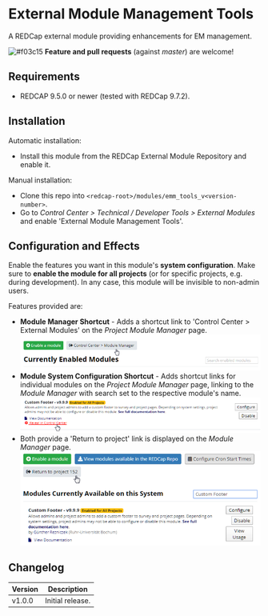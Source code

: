 # External Module Management Tools

A REDCap external module providing enhancements for EM management.

![#f03c15](https://placehold.it/30x10/f03c15/000000?text=+) **Feature and pull requests** (against _master_) are welcome!

## Requirements

- REDCAP 9.5.0 or newer (tested with REDCap 9.7.2).

## Installation

Automatic installation:

- Install this module from the REDCap External Module Repository and enable it.

Manual installation:

- Clone this repo into `<redcap-root>/modules/emm_tools_v<version-number>`.
- Go to _Control Center > Technical / Developer Tools > External Modules_ and enable 'External Module Management Tools'.

## Configuration and Effects

Enable the features you want in this module's **system configuration**. Make sure to **enable the module for all projects** (or for specific projects, e.g. during development). In any case, this module will be invisible to non-admin users.

Features provided are:

- **Module Manager Shortcut** - Adds a shortcut link to 'Control Center > External Modules' on the _Project Module Manager_ page.
  ![Screensnip: Module Manager Shortcut](images/module_manager_shortcut.png)
- **Module System Configuration Shortcut** - Adds shortcut links for individual modules on the _Project Module Manager_ page, linking to the _Module Manager_ with search set to the respective module's name.
  ![Screensnip: Module System Configuration Shortcut](images/reveal_module_shortcut.png)
- Both provide a 'Return to project' link is displayed on the _Module Manager_ page.
  ![Screensnip: Return to Project Shortcut](images/return_to_project.png)

## Changelog

Version | Description
------- | --------------------
v1.0.0  | Initial release.

